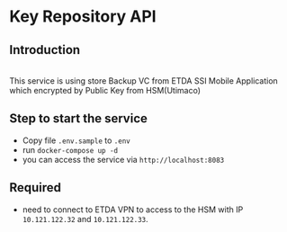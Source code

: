 # Key Repository API

## Introduction
\
This service is using store Backup VC from ETDA SSI Mobile Application which encrypted by Public Key from HSM(Utimaco)

## Step to start the service
- Copy file `.env.sample` to `.env`
- run `docker-compose up -d`
- you can access the service via `http://localhost:8083`


## Required
- need to connect to ETDA VPN to access to the HSM with IP `10.121.122.32` and `10.121.122.33`.
